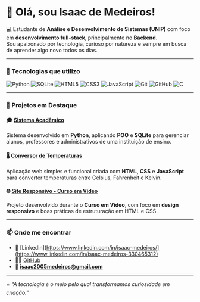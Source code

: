 # 👋 Olá, sou Isaac de Medeiros!

💻 Estudante de **Análise e Desenvolvimento de Sistemas (UNIP)** com foco em **desenvolvimento full-stack**, principalmente no **Backend**.  
Sou apaixonado por tecnologia, curioso por natureza e sempre em busca de aprender algo novo todos os dias.

---

### 🚀 Tecnologias que utilizo
![Python](https://img.shields.io/badge/-Python-3776AB?style=flat&logo=python&logoColor=white)
![SQLite](https://img.shields.io/badge/-SQLite-003B57?style=flat&logo=sqlite&logoColor=white)
![HTML5](https://img.shields.io/badge/-HTML5-E34F26?style=flat&logo=html5&logoColor=white)
![CSS3](https://img.shields.io/badge/-CSS3-1572B6?style=flat&logo=css3&logoColor=white)
![JavaScript](https://img.shields.io/badge/-JavaScript-F7DF1E?style=flat&logo=javascript&logoColor=black)
![Git](https://img.shields.io/badge/-Git-F05032?style=flat&logo=git&logoColor=white)
![GitHub](https://img.shields.io/badge/-GitHub-181717?style=flat&logo=github&logoColor=white)
![C](https://img.shields.io/badge/-C-00599C?style=flat&logo=c&logoColor=white)

---

### 🧩 Projetos em Destaque

#### 🎓 [Sistema Acadêmico](https://github.com/isaacmedeiros/sistema-academico)
Sistema desenvolvido em **Python**, aplicando **POO** e **SQLite** para gerenciar alunos, professores e administrativos de uma instituição de ensino.

#### 🌡️ [Conversor de Temperaturas](https://github.com/isaacmedeiros/conversor-de-temperaturas)
Aplicação web simples e funcional criada com **HTML**, **CSS** e **JavaScript** para converter temperaturas entre Celsius, Fahrenheit e Kelvin.

#### 🌐 [Site Responsivo - Curso em Vídeo](https://github.com/isaacmedeiros/site-responsivo)
Projeto desenvolvido durante o **Curso em Vídeo**, com foco em **design responsivo** e boas práticas de estruturação em HTML e CSS.

---


### 📫 Onde me encontrar
- 💼 [LinkedIn](https://www.linkedin.com/in/isaac-medeiros/](https://www.linkedin.com/in/isaac-medeiros-330465312)  
- 🧑‍💻 [GitHub](https://github.com/Linzackk)  
- 📧 **isaac2005medeiros@gmail.com**

---

⭐ *“A tecnologia é o meio pelo qual transformamos curiosidade em criação.”*
